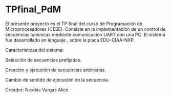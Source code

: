 # TPfinal_PdM

El presente proyecto es el TP final del curso de Programación de Microprocesadores (CESE). Consiste en la implementación de un control de secuencias luminicas mediante comunicación UART con una PC. El sistema fue desarrollado en lenguaje , sobre la placa EDU-CIAA-NXP.

Caracteristicas del sistema:

Selección de secuencias prefijadas.

Creación y ejecución de secuencias arbitrarias.

Cambio de sentido de ejecución de la secuencia.

Creador: Nicolás Vargas Alice
